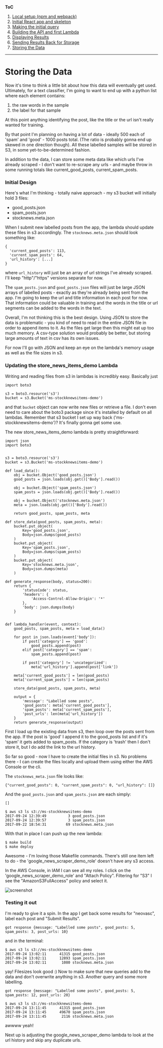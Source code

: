 **ToC**
1. [Local setup (npm and webpack)](https://github.com/smrkem/stockdata2/blob/master/docs/local-setup.md)
2. [Initial React app and skeleton](https://github.com/smrkem/stockdata2/blob/master/docs/initial-react-app.md)
3. [Making the initial query](https://github.com/smrkem/stockdata2/blob/master/docs/making-initial-query.md)
4. [Building the API and first Lambda](https://github.com/smrkem/stockdata2/blob/master/docs/building-api-lambda1.md)
5. [Displaying Results](https://github.com/smrkem/stockdata2/blob/master/docs/displaying-results.md)
6. [Sending Results Back for Storage](https://github.com/smrkem/stockdata2/blob/master/docs/sending-back-results.md)
7. [Storing the Data](https://github.com/smrkem/stockdata2/blob/master/docs/storing-results.md)  


***  

# Storing the Data

Now it's time to think a little bit about how this data will eventually get used. Ultimately, for a text classifier, I'm going to want to end up with a python list where each element contains:
1. the raw words in the sample  
2. the label for that sample

At this point anything identifying the post, like the title or the url isn't really wanted for training.

By that point I'm planning on having a lot of data - ideally 500 each of 'spam' and 'good' - 1000 posts total. (The ratio is probably gonna end up skewed in one direction though). All these labelled samples will be stored in S3, in some yet-to-be-determined fashion.

In addition to the data, I can store some meta data like which urls I've already scraped - I don't want to re-scrape any urls -  and maybe throw in some running totals like current_good_posts, current_spam_posts.

### Initial Design  

Here's what I'm thinking - totally naive approach - my s3 bucket will initially hold 3 files:
- good_posts.json
- spam_posts.json  
- stocknews.meta.json

When I submit new labelled posts from the app, the lambda should update these files in s3 accordingly. The `stocknews.meta.json` should look something like:
```
{
  'current_good_posts': 113,
  'current_spam_posts': 64,
  'url_history': [...]
}
```
where `url_history` will just be an array of url strings I've already scraped. I'll keep "http"/"https" versions separate for now.  

The `spam_posts.json` and `good_posts.json` files will just be large JSON arrays of labelled posts - exactly as they're already being sent from the app. I'm going to keep the url and title information in each post for now. That information could be valuable in training and the words in the title or url segments can be added to the words in the text.

Overall, I'm not thinking this is the best design. Using JSON to store the data is problematic - you kind of need to read in the entire JSON file in order to append items to it. As the files get large then this might eat up too much memory. A csv-type solution would probably be better, but storing large amounts of text in csv has its own issues.

For now I'll go with JSON and keep an eye on the lambda's memory usage as well as the file sizes in s3.

### Updating the store_news_items_demo Lambda

Writing and reading files from s3 in lambdas is incredibly easy. Basically just
```
import boto3

s3 = boto3.resource('s3')
bucket = s3.Bucket('ms-stockknewsitems-demo')
```
and that `bucket` object can now write new files or retrieve a file. I don't even need to care about the boto3 package since it's installed by default on all lambdas. Remember that s3 bucket I set up way back ('ms-stockknewsitems-demo')? It's finally gonna get some use.

The new store_news_items_demo lambda is pretty straightforward:  
```
import json
import boto3


s3 = boto3.resource('s3')
bucket = s3.Bucket('ms-stockknewsitems-demo')

def load_data():
    obj = bucket.Object('good_posts.json')
    good_posts = json.loads(obj.get()['Body'].read())

    obj = bucket.Object('spam_posts.json')
    spam_posts = json.loads(obj.get()['Body'].read())

    obj = bucket.Object('stocknews.meta.json')
    meta = json.loads(obj.get()['Body'].read())

    return good_posts, spam_posts, meta

def store_data(good_posts, spam_posts, meta):
    bucket.put_object(
        Key='good_posts.json',
        Body=json.dumps(good_posts)
    )
    bucket.put_object(
        Key='spam_posts.json',
        Body=json.dumps(spam_posts)
    )
    bucket.put_object(
        Key='stocknews.meta.json',
        Body=json.dumps(meta)
    )

def generate_response(body, status=200):
    return {
        'statusCode': status,
        'headers': {
            'Access-Control-Allow-Origin': '*'
        },
        'body': json.dumps(body)
    }


def lambda_handler(event, context):
    good_posts, spam_posts, meta = load_data()

    for post in json.loads(event['body']):
        if post['category'] == 'good':
            good_posts.append(post)
        elif post['category'] == 'spam':
            spam_posts.append(post)

        if post['category'] != 'uncategorized':
            meta['url_history'].append(post['link'])

    meta['current_good_posts'] = len(good_posts)
    meta['current_spam_posts'] = len(spam_posts)

    store_data(good_posts, spam_posts, meta)

    output = {
        'message': "Labelled some posts",
        'good_posts': meta['current_good_posts'],
        'spam_posts': meta['current_spam_posts'],
        'post_urls': len(meta['url_history'])
    }
    return generate_response(output)
```

First I load up the existing data from s3, then loop over the posts sent from the app. If the post is 'good' I append it to the good_posts list and if it's 'spam' it gets added to spam_posts. If the category is 'trash' then I don't store it, but I do add the link to the url history.

So far so good - now I have to create the initial files in s3. No problems there - I can create the files locally and upload them using either the AWS Console or the cli.

The `stocknews_meta.json` file looks like:
```
{"current_good_posts": 0, "current_spam_posts": 0, "url_history": []}
```
And the `good_posts.json` and `spam_posts.json` are each simply:
```
[]
```
```
$ aws s3 ls s3://ms-stockknewsitems-demo
2017-09-24 12:39:49          3 good_posts.json
2017-09-24 12:39:57          3 spam_posts.json
2017-09-22 18:54:31         69 stocknews.meta.json
```
With that in place I can push up the new lambda:
```
$ make build
$ make deploy
```

Awesome - I'm loving those Makefile commands. There's still one item left to do - the 'google_news_scraper_demo_role' doesn't have any s3 access.

In the AWS Console, in IAM I can see all my roles. I click on the 'google_news_scraper_demo_role' and "Attach Policy". Filtering for "S3" I see the "AmazonS3FullAccess" policy and select it.  

![screenshot](https://s3.amazonaws.com/ms-postassets/2017-09-20-Stock-News-Classifier-P1/lambda_role_addS3policy.png)  

### Testing it out
I'm ready to give it a spin. In the app I get back some results for "neovasc", label each post and "Submit Results".
```
got response {message: "Labelled some posts", good_posts: 5, spam_posts: 3, post_urls: 10}
```
and in the terminal:
```
$ aws s3 ls s3://ms-stockknewsitems-demo
2017-09-24 13:02:11      41315 good_posts.json
2017-09-24 13:02:11      12893 spam_posts.json
2017-09-24 13:02:11       1080 stocknews.meta.json
```

yay! Filesizes look good :) Now to make sure that new queries add to the data and don't overwrite anything in s3. Another query and some more labelling.
```
got response {message: "Labelled some posts", good_posts: 5, spam_posts: 12, post_urls: 20}
```
```
$ aws s3 ls s3://ms-stockknewsitems-demo
2017-09-24 13:11:45      41315 good_posts.json
2017-09-24 13:11:45      49670 spam_posts.json
2017-09-24 13:11:45       2116 stocknews.meta.json
```
awwww yeah!


Next up is adjusting the google_news_scraper_demo lambda to look at the url history and skip any duplicate urls.

